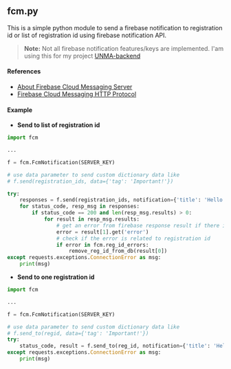 ## fcm.py
This is a simple python module to send a firebase notification to registration id or list of registration id using firebase notification API.

> **Note:** Not all firebase notification features/keys are implemented.
> I'am using this for my project [UNMA-backend](https://github.com/abdularis/UNMA-backend)

#### References
- [About Firebase Cloud Messaging Server](https://firebase.google.com/docs/cloud-messaging/server)
- [Firebase Cloud Messaging HTTP Protocol](https://firebase.google.com/docs/cloud-messaging/http-server-ref)

#### Example

- **Send to list of registration id**
~~~python
import fcm

...

f = fcm.FcmNotification(SERVER_KEY)

# use data parameter to send custom dictionary data like
# f.send(registration_ids, data={'tag': 'Important!'})

try:
	responses = f.send(registration_ids, notification={'title': 'Hello World!'})
	for status_code, resp_msg in responses:
		if status_code == 200 and len(resp_msg.results) > 0:
			for result in resp_msg.results:
				# get an error from firebase response result if there is one
				error = result[1].get('error')
				# check if the error is related to registration id
				if error in fcm.reg_id_errors:
					remove_reg_id_from_db(result[0])
except requests.exceptions.ConnectionError as msg:
	print(msg)
~~~

- **Send to one registration id**
~~~python
import fcm

...

f = fcm.FcmNotification(SERVER_KEY)

# use data parameter to send custom dictionary data like
# f.send_to(regid, data={'tag': 'Important!'})
try:
	status_code, result = f.send_to(reg_id, notification={'title': 'Hello there'))
except requests.exceptions.ConnectionError as msg:
	print(msg)
~~~
